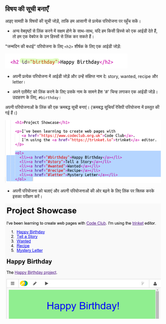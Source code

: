 ## विषय की सूची बनाएँ

आइए सामग्री के विषयों की सूची जोड़ें, ताकि हम आसानी से प्रत्येक परियोजना पर पहुँच सकें।

+ अन्य वेबपृष्ठों से लिंक करने में सक्षम होने के साथ-साथ, यदि हम किसी हिस्से को एक आईडी देते हैं, तो हम एक वेबपेज के उन हिस्सों से लिंक कर सकते हैं। 

"जन्मदिन की बधाई" परियोजना के लिए `<h2>` शीर्षक के लिए एक आईडी जोड़ें:

![screenshot](images/showcase-id.png)

+ अपनी प्रत्येक परियोजना में आईडी जोड़ें और उन्हें संक्षिप्त नाम दे: story, wanted, recipe और letter।

+ अपने एलीमेंट को लिंक करने के लिए उसके नाम के सामने हैश '#' चिन्ह लगाकर एक आईडी जोड़े। उदाहरण के लिए, `#birthday`।

अपनी परियोजनाओं के लिंक की एक क्रमबद्ध सूची बनाएं। (क्रमबद्ध सूचियाँ रेसिपी परियोजना में प्रस्तुत की गई हैं।)

![screenshot](images/showcase-list.png)

+ अपनी परियोजना को चलाएं और अपनी परियोजनाओं की ओर बढ़ने के लिए लिंक पर क्लिक करके इसका परीक्षण करें। 

![screenshot](images/showcase-list-output.png)